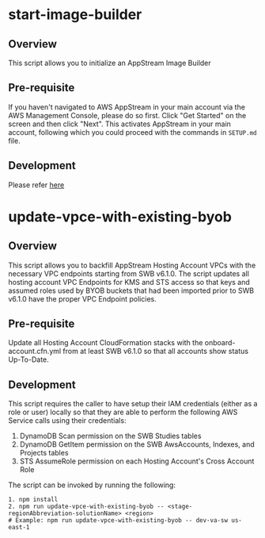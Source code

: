 # start-image-builder

## Overview

This script allows you to initialize an AppStream Image Builder

## Pre-requisite

If you haven't navigated to AWS AppStream in your main account via the AWS Management Console, please do so first. Click "Get Started" on the screen and then click "Next". This activates AppStream in your main account, following which you could proceed with the commands in `SETUP.md` file.

## Development

Please refer [here](./SETUP.md##launching-an-appstream-image-builder-instance)

# update-vpce-with-existing-byob

## Overview

This script allows you to backfill AppStream Hosting Account VPCs with the necessary VPC endpoints starting from SWB v6.1.0. The script updates all hosting account VPC Endpoints for KMS and STS access so that keys and assumed roles used by BYOB buckets that had been imported prior to SWB v6.1.0 have the proper VPC Endpoint policies.

## Pre-requisite

Update all Hosting Account CloudFormation stacks with the onboard-account.cfn.yml from at least SWB v6.1.0 so that all accounts show status Up-To-Date.

## Development

This script requires the caller to have setup their IAM credentials (either as a role or user) locally so that they are able to perform the following AWS Service calls using their credentials:

1. DynamoDB Scan permission on the SWB Studies tables
2. DynamoDB GetItem permission on the SWB AwsAccounts, Indexes, and Projects tables
3. STS AssumeRole permission on each Hosting Account's Cross Account Role

The script can be invoked by running the following:

```
1. npm install
2. npm run update-vpce-with-existing-byob -- <stage-regionAbbreviation-solutionName> <region>
# Example: npm run update-vpce-with-existing-byob -- dev-va-sw us-east-1
```
